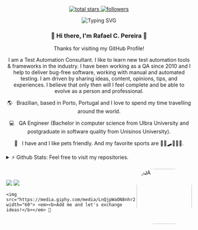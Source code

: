 <p align="center">
    <a href="https://github.com/rcardosopereira?tab=repositories&sort=stargazers">
        <img alt="total stars" title="Total stars on GitHub" src="https://custom-icon-badges.herokuapp.com/github/stars/rcardosopereira?color=55960c&style=for-the-badge&labelColor=488207&logo=star"/>
    </a>
    <a href="https://github.com/rcardosopereira?tab=followers">
        <img alt="followers" title="Follow me on Github" src="https://custom-icon-badges.herokuapp.com/github/followers/rcardosopereira?color=236ad3&labelColor=1155ba&style=for-the-badge&logo=person-add&label=Follow&logoColor=white"/>
    </a>
</p>

<div align="center">
    <img alt="Typing SVG" src="https://readme-typing-svg.herokuapp.com?font=Silkscreen&pause=1000&color=310DF7&background=FFEF2C00&width=435&lines=Hello+world%2C+I+am+a+QA+Engineer."/>
</div>

<h3 align="center">👋 Hi there, I'm Rafael C. Pereira 👨</h3>

<p align="center">Thanks for visiting my GitHub Profile!</p>

<p align="center">I am a Test Automation Consultant. I like to learn new test automation tools & frameworks in the industry. I have been working as a QA since 2010 and I help to deliver bug-free software, working with manual and automated testing. I am driven by sharing ideas, content, opinions, tips, and experiences. I believe that only then will I feel complete and be able to evolve as a person and professional.</p>

<p align="center">🌎 &nbsp; Brazilian, based in Porto, Portugal and I love to spend my time travelling around the world.</p>

<p align="center">💻 &nbsp; QA Engineer (Bachelor in computer science from Ulbra University and postgraduate in software quality from Unisinos University).</p>

<p align="center">🐶 &nbsp; I have and I like pets friendly. And my favorite sports are 🏊‍♂️🛹🏄‍♂️🥋.</p>

<details>
    <summary>⚡ Github Stats: Feel free to visit my repositories.</summary>
    <div align="left">
        <a href="https://github.com/rcardosopereira">
            <img height="180em" src="https://github-readme-stats.vercel.app/api?username=rcardosopereira&theme=blueberry&include_all_commits=true&count_private=true"/>
            <img height="180em" src="https://github-readme-stats.vercel.app/api/top-langs/?username=rcardosopereira&theme=blueberry&layout=compact&langs_count=7"/>
        </a>
    </div>
</details>

<div style="display: inline_block"><br>
    <img align="right" alt="QA" height="150" style="border-radius:50px;" src="https://static.javatpoint.com/tutorial/quality-assurance/images/quality-assurance1.jpg">
</div>

##
<div> 
    <a href="mailto:rcardosopereira@gmail.com"><img src="https://img.shields.io/badge/-Gmail-%23333?style=for-the-badge&logo=gmail&logoColor=white" target="_blank"></a>
    <a href="https://www.linkedin.com/in/rcardosopereira" target="_blank"><img src="https://img.shields.io/badge/-LinkedIn-%230077B5?style=for-the-badge&logo=linkedin&logoColor=white" target="_blank"></a> 
  
    <img src="https://media.giphy.com/media/LnQjpWaON8nhr21vNW/giphy.gif" width="60"> <em><b>Add me and let's exchange ideas!</b></em> 💙
</div>
